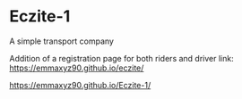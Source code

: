# Eczite-1
A simple transport company

Addition of a registration page for both riders and driver
link: https://emmaxyz90.github.io/eczite/


https://emmaxyz90.github.io/Eczite-1/
